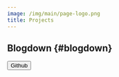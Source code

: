 ```yaml
---
image: /img/main/page-logo.png
title: Projects
---
```


## Blogdown {#blogdown} 

<a href="https://github.com/samiaab1990/blogdown"><button class="gitbtn"> Github <i class="fab fa-github-alt"></i></button></a>